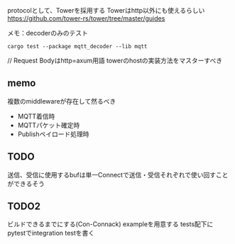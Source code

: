 protocolとして、Towerを採用する
Towerはhttp以外にも使えるらしい
https://github.com/tower-rs/tower/tree/master/guides

メモ：decoderのみのテスト
```
cargo test --package mqtt_decoder --lib mqtt
```


// Request Bodyはhttp=axum用語
towerのhostの実装方法をマスターすべき


## memo
複数のmiddlewareが存在して然るべき
- MQTT着信時
- MQTTパケット確定時
- Publishペイロード処理時

## TODO
送信、受信に使用するbufは単一Connectで送信・受信それぞれで使い回すことができるそう

## TODO2
ビルドできるまでにする(Con-Connack)
exampleを用意する
tests配下にpytestでintegration testを書く